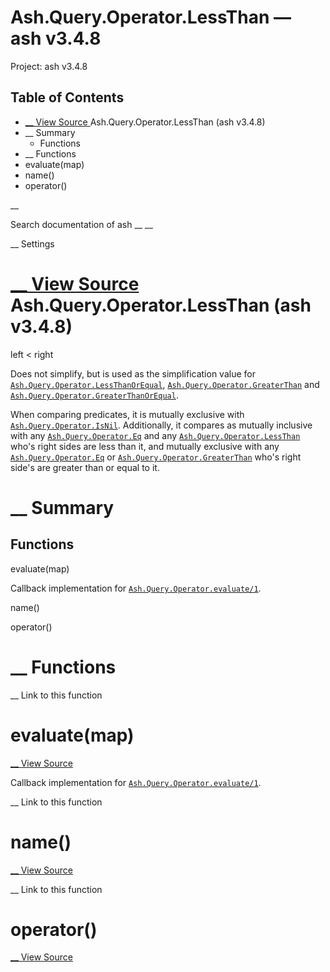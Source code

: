 # Ash.Query.Operator.LessThan — ash v3.4.8

Project: ash v3.4.8

## Table of Contents

- [ __ View Source ](external_link) Ash.Query.Operator.LessThan (ash v3.4.8)
- __ Summary
  - Functions
- __ Functions
- evaluate(map)
- name()
- operator()

__

Search documentation of ash __ __

__ Settings

#  [ __ View Source ](external_link) Ash.Query.Operator.LessThan (ash v3.4.8)

left < right

Does not simplify, but is used as the simplification value for [`Ash.Query.Operator.LessThanOrEqual`](external_link), [`Ash.Query.Operator.GreaterThan`](external_link) and [`Ash.Query.Operator.GreaterThanOrEqual`](external_link).

When comparing predicates, it is mutually exclusive with [`Ash.Query.Operator.IsNil`](external_link). Additionally, it compares as mutually inclusive with any [`Ash.Query.Operator.Eq`](external_link) and any [`Ash.Query.Operator.LessThan`](external_link) who's right sides are less than it, and mutually exclusive with any [`Ash.Query.Operator.Eq`](external_link) or [`Ash.Query.Operator.GreaterThan`](external_link) who's right side's are greater than or equal to it.

#  __ Summary

##  Functions

evaluate(map)

Callback implementation for [`Ash.Query.Operator.evaluate/1`](external_link).

name()

operator()

#  __ Functions

__ Link to this function

# evaluate(map)

[ __ View Source ](external_link)

Callback implementation for [`Ash.Query.Operator.evaluate/1`](external_link).

__ Link to this function

# name()

[ __ View Source ](external_link)

__ Link to this function

# operator()

[ __ View Source ](external_link)
